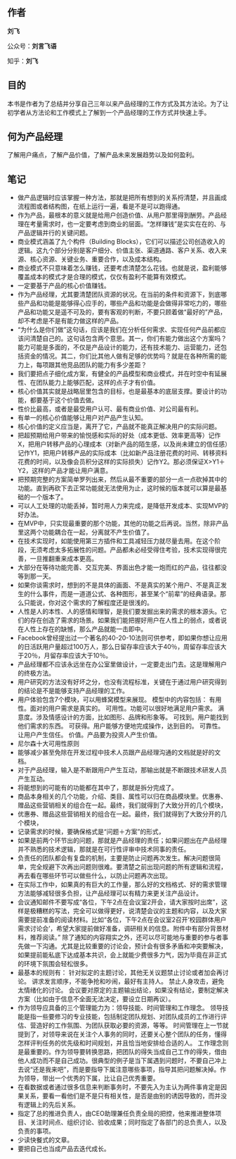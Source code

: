 ## 作者

**刘飞**

公众号：**刘言飞语**

知乎：**刘飞**

## 目的

本书是作者为了总结并分享自己三年以来产品经理的工作方式及其方法论。为了让初学者从方法论和工作模式上了解到一个产品经理的工作方式并快速上手。

## 何为产品经理

了解用户痛点，了解产品价值，了解产品未来发展趋势以及如何盈利。

## 笔记

- 做产品逻辑时应该掌握一种方法，那就是把所有想到的关系捋清楚，并且画成流程图或者结构图，在纸上运行一遍，看是不是可以跑得通。
- 作为产品，最根本的意义就是给用户创造价值、从用户那里得到酬劳。产品经理在考量需求时，也一定要考虑到商业的层面。“怎样赚钱”是实实在在的、与产品逻辑并行的关键问题。
- 商业模式涵盖了九个构件（Building Blocks），它们可以描述公司创造收入的逻辑。这九个部分分别是客户细分、价值主张、渠道通路、客户关系、收入来源、核心资源、关键业务、重要合作，以及成本结构。
- 商业模式不只意味着怎么赚钱，还要考虑清楚怎么花钱。也就是说，盈利能够覆盖成本的模式才是合理的模式，仅仅有盈利不能算有效模式。
- 一定要基于产品的核心价值赚钱。
- 作为产品经理，尤其要清楚团队资源的状况。在当前的条件和资源下，到底哪些产品和功能是能够得心应手的，哪些产品和功能是会做得非常吃力的，哪些产品和功能又是遥不可及的，要有客观的判断，不要只顾着做“最好的”产品，却不考虑是不是有能力做这样的产品。
- “为什么是你们做”这句话，应该是我们在分析任何需求、实现任何产品前都应该问清楚自己的。这句话包含两个意思。其一，你们有能力做出这个方案吗？能力可能是多面的，不仅是产品设计的能力，还有技术能力、运营能力，还包括资金的情况。其二，你们比其他人做有足够的优势吗？就是在各种所需的能力上，每项跟其他竞品团队的能力有多少差距？
- 我们要把点子细化成方案，有健全的产品模型和商业模式，并在时空中有延展性、在团队能力上能够匹配，这样的点子才有价值。
- 核心价值其实就是战略层里包含的目标，也是最基本的底层支撑。要设计的功能，都要基于这个价值去做。
- 性价比最高，或者是最受用户认可、最有商业价值、对公司最有利。
- 有单一的核心价值能够让用户对产品产生认知。
- 核心价值的定义应当是，离开了它，产品就不能真正解决用户的实际问题。
- 把超预期给用户带来的愉悦感和实际的好处（成本更低、效率更高等）记作X，把用户转移产品的心理成本（对新产品的陌生感，以及尚未建立的信任感）记作Y1，把用户转移产品的实际成本（比如新产品注册花费的时间、转移资料花费的时间，以及像会员积分这样的实际损失）记作Y2。那必须保证X>Y1＋Y2，这样的产品才能让用户满意。
- 把预期完整的方案简单罗列出来，然后从最不重要的部分一点一点砍掉其中的功能。直到再砍下去正常功能就无法使用为止，这时候的版本就可以算是最基础的一个版本了。
- 可以人工处理的功能丢掉，暂时用人力来完成，是降低开发成本、实现MVP的好办法。
- 在MVP中，只实现最重要的那个功能，其他的功能之后再说。当然，除非产品里这两个功能耦合在一起，分离就不产生价值了。
- 在技术实现时，如能使用第三方插件和工具减轻压力就尽量去用。在这个阶段，无须考虑太多拓展性的问题。产品都未必经受得住考验，技术实现得很完善，一旦推翻重来成本更高。
- 大部分在等待功能完善、交互完美、界面出色才能一炮而红的产品，往往都没等到那一天。
- 如果你谈需求时，想到的不是具体的画面、不是真实的某个用户、不是真正发生的什么事件，而是一道道公式、各种图形，甚至某个“前辈”的经典语录。那么只能说，你对这个需求的了解程度还是很浅的。
- 人性是人的本性、人的感情和理智，是我们要发掘出来的需求的根本源头。它们的存在创造了需求的场景。如果我们能把握好用户在人性上的弱点，或者说在人性上存在的缺憾，那么产品就能一击即中。
- Facebook曾经提出过一个著名的40-20-10法则可供参考，即如果你想让应用的日活跃用户量超过100万人，那么日留存率应该大于40％，周留存率应该大于20％，月留存率应该大于10％。
- 产品经理都不应该永远坐在办公室里做设计，一定要走出门去。这是理解用户的终极方法。
- 用户研究的方法没有好坏之分，也没有流程标准，关键在于通过用户研究得到的结论是不是能够支持产品经理的工作。
- 用户体验包含7个模块，可以用蜂窝模型来展现。 模型中的内容包括： 有用性。面对的用户需求是真实的。 可用性。功能可以很好地满足用户需求。 满意度。涉及情感设计的方面，比如图形、品牌和形象等。 可找到。用户能找到他们需求的东西。 可获得。用户能够方便地完成操作，达到目的。 可靠性。让用户产生信任。 价值。产品要为投资人产生价值。
- 尼尔森十大可用性原则
- 能够减少甚至免除在开发过程中技术人员跟产品经理沟通的文档就是好的文档。
- 对于产品经理，输入是不断跟用户产生互动，那输出就是不断跟技术研发人员产生互动。
- 将能想到的可能有的功能都在其中了，那就是拆分完成了。
- 商品本身相关的几个功能，介绍、类目、属性可以归在商品模块里。优惠券、赠品这些营销相关的组合在一起。最终，我们就得到了大致分开的几个模块，
- 优惠券、赠品这些营销相关的组合在一起。最终，我们就得到了大致分开的几个模块，
- 记录需求的时候，要确保格式是“问题＋方案”的形式，
- 如果是前两个环节出的问题，那就是产品经理的责任；如果问题出在产品经理并不熟悉的技术逻辑，那就是在可行性评审中技术同事的责任。
- 负责任的团队都会有复盘的机制，主要是防止问题再次发生。解决问题很简单，完全规避下次再出问题则很难。要清楚之前出现问题的所有逻辑和流程，再去看在哪些环节可以做些什么，以防止问题再次出现。
- 在实际工作中，如果真的有巨大的工作量，那么好的文档格式、好的需求管理方法能够减轻很多负担，让产品经理可以有精力来更关注产品设计。
- 会议通知邮件不要写成“各位，下午2点在会议室2开会，请大家按时出席”，这样是极糟糕的写法，完全可以做得更好，说清楚会议的主题和内容，以及大家需要提前准备的阅读材料。比如“各位，下午2点在会议室2召开‘校园群体用户需求讨论会’，希望大家提前做好准备，调研相关的信息。附件中有部分背景材料，推荐阅读。” 除了通知的内容翔实之外，还可以尽可能地与重要的参与者事先做一下沟通。尤其是比较重要的讨论会，预计会有很多矛盾和冲突要解决，如果提前能私底下达成基本共识，会上就能少费很多力气，因为毕竟在非正式的环境下氛围会轻松很多。
- 最基本的规则有： 针对拟定的主题讨论，其他无关议题禁止讨论或者加会再讨论。 讲求发言顺序，不能争抢和吵闹，最好有主持人。 禁止人身攻击，避免太情绪化的讨论。 会议要对原定的主题输出结论，如果没有结论，要制定解决方案（比如由于信息不全面无法决定，要设立日期再议）。
- 作为领导应具备的三个管理能力为：领导技能、时间管理和工作理念。 领导技能是指一些要修习的专业技能，包括制定团队规划、对团队成员的工作进行评估、营造好的工作氛围、为团队获取必要的资源，等等。 时间管理在上一节就提到了，对领导来说在关注个人事务的同时，还要关心整个团队的任务，懂得怎样评判任务的优先级和时间规划，并且恰当地安排给合适的人。 工作理念则是最重要的。作为领导要转换思路，把团队的得失当成自己工作的得失，借由他人成功而不是自己成功。很典型的例子是当下属遇到问题时，不要自己冲上去说“还是我来吧”，而是要指导下属注意哪些事项，指导其把问题解决掉。作为领导，带出一个优秀的下属，比让自己优秀重要。
- 在看数据或者通过很多信息来判断事务时，不要先入为主认为两件事肯定是因果关系，要看一看他们是不是只有相关性，是否是由别的诱因导致的，而并没有逻辑上的先后关系。
- 指定了总的推进负责人，由CEO助理兼任负责全局的把控，他来推进整体项目、关注时间点、组织讨论、验收成果；同时指定了各部门的总负责人，以及负责的事项。
- 少读快餐式的文章。
- 要把自己也当成产品去迭代成长。
